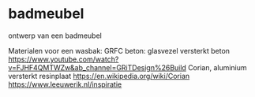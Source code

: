 # badmeubel
ontwerp van een badmeubel

Materialen voor een wasbak:
GRFC beton: glasvezel versterkt beton
https://www.youtube.com/watch?v=FJHF4QMTWZw&ab_channel=GRiTDesign%26Build
Corian, aluminium versterkt resinplaat
https://en.wikipedia.org/wiki/Corian
https://www.leeuwerik.nl/inspiratie
